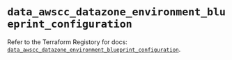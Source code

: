 # `data_awscc_datazone_environment_blueprint_configuration`

Refer to the Terraform Registory for docs: [`data_awscc_datazone_environment_blueprint_configuration`](https://registry.terraform.io/providers/hashicorp/awscc/0.70.0/docs/data-sources/datazone_environment_blueprint_configuration).
